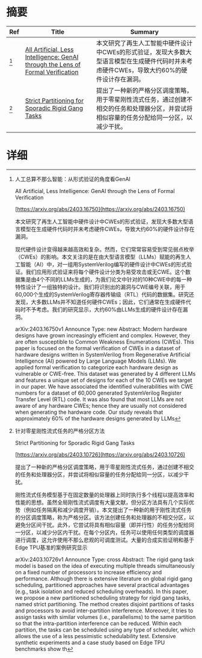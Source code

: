 # 摘要

| Ref | Title | Summary |
| --- | --- | --- |
| [^1] | [All Artificial, Less Intelligence: GenAI through the Lens of Formal Verification](https://arxiv.org/abs/2403.16750) | 本文研究了再生人工智能中硬件设计中CWEs的形式验证，发现大多数大型语言模型在生成硬件代码时并未考虑硬件CWEs，导致大约60%的硬件设计存在漏洞。 |
| [^2] | [Strict Partitioning for Sporadic Rigid Gang Tasks](https://arxiv.org/abs/2403.10726) | 提出了一种新的严格分区调度策略，用于零星刚性流式任务，通过创建不相交的任务和处理器分区，并尝试将相似容量的任务分配给同一分区，以减少干扰。 |

# 详细

[^1]: 人工总算不那么智能：从形式验证的角度看GenAI

    All Artificial, Less Intelligence: GenAI through the Lens of Formal Verification

    [https://arxiv.org/abs/2403.16750](https://arxiv.org/abs/2403.16750)

    本文研究了再生人工智能中硬件设计中CWEs的形式验证，发现大多数大型语言模型在生成硬件代码时并未考虑硬件CWEs，导致大约60%的硬件设计存在漏洞。

    

    现代硬件设计变得越来越高效和复杂。然而，它们常常容易受到常见弱点枚举（CWEs）的影响。本文关注的是在由大型语言模型（LLMs）赋能的再生人工智能（AI）中，对一组用SystemVerilog编写的硬件设计中CWEs的形式验证。我们应用形式验证来将每个硬件设计分类为易受攻击或无CWE。这个数据集是由4个不同的LLMs生成的，为我们论文中针对的10种CWE中的每一种特性设计了一组独特的设计。我们将识别出的漏洞与CWE编号关联，用于60,000个生成的SystemVerilog寄存器传输级（RTL）代码的数据集。研究还发现，大多数LLMs并不知道任何硬件CWEs；因此，它们通常在生成硬件代码时不予考虑。我们的研究显示，大约60%由LLMs生成的硬件设计存在漏洞。

    arXiv:2403.16750v1 Announce Type: new  Abstract: Modern hardware designs have grown increasingly efficient and complex. However, they are often susceptible to Common Weakness Enumerations (CWEs). This paper is focused on the formal verification of CWEs in a dataset of hardware designs written in SystemVerilog from Regenerative Artificial Intelligence (AI) powered by Large Language Models (LLMs). We applied formal verification to categorize each hardware design as vulnerable or CWE-free. This dataset was generated by 4 different LLMs and features a unique set of designs for each of the 10 CWEs we target in our paper. We have associated the identified vulnerabilities with CWE numbers for a dataset of 60,000 generated SystemVerilog Register Transfer Level (RTL) code. It was also found that most LLMs are not aware of any hardware CWEs; hence they are usually not considered when generating the hardware code. Our study reveals that approximately 60% of the hardware designs generated by LLMs 
    
[^2]: 针对零星刚性流式任务的严格分区方法

    Strict Partitioning for Sporadic Rigid Gang Tasks

    [https://arxiv.org/abs/2403.10726](https://arxiv.org/abs/2403.10726)

    提出了一种新的严格分区调度策略，用于零星刚性流式任务，通过创建不相交的任务和处理器分区，并尝试将相似容量的任务分配给同一分区，以减少干扰。

    

    刚性流式任务模型基于在固定数量的处理器上同时执行多个线程以提高效率和性能的思想。虽然全局刚性流式调度有大量文献，但分区方法具有几个实际优势（例如任务隔离和减少调度开销）。本文提出了一种新的用于刚性流式任务的分区调度策略，称为严格分区。该方法创建任务和处理器的不相交分区，以避免分区间干扰。此外，它尝试将具有相似容量（即并行性）的任务分配给同一分区，以减少分区内干扰。在每个分区内，任务可以使用任何类型的调度器进行调度，这允许使用不那么悲观的可调度测试。大量的合成实验证明和基于Edge TPU基准的案例研究显示

    arXiv:2403.10726v1 Announce Type: cross  Abstract: The rigid gang task model is based on the idea of executing multiple threads simultaneously on a fixed number of processors to increase efficiency and performance. Although there is extensive literature on global rigid gang scheduling, partitioned approaches have several practical advantages (e.g., task isolation and reduced scheduling overheads). In this paper, we propose a new partitioned scheduling strategy for rigid gang tasks, named strict partitioning. The method creates disjoint partitions of tasks and processors to avoid inter-partition interference. Moreover, it tries to assign tasks with similar volumes (i.e., parallelisms) to the same partition so that the intra-partition interference can be reduced. Within each partition, the tasks can be scheduled using any type of scheduler, which allows the use of a less pessimistic schedulability test. Extensive synthetic experiments and a case study based on Edge TPU benchmarks show th
    

